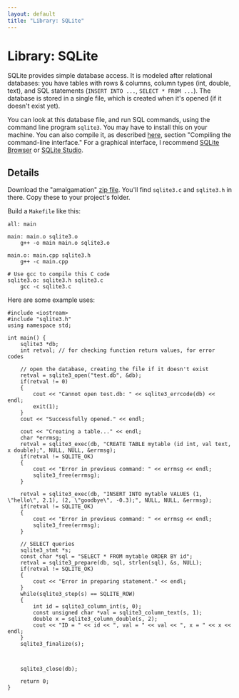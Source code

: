 ```yaml
---
layout: default
title: "Library: SQLite"
---
```


# Library: SQLite

SQLite provides simple database access. It is modeled after relational databases: you have tables with rows & columns, column types (int, double, text), and SQL statements (`INSERT INTO ...`, `SELECT * FROM ...`). The database is stored in a single file, which is created when it's opened (if it doesn't exist yet).

You can look at this database file, and run SQL commands, using the command line program `sqlite3`. You may have to install this on your machine. You can also compile it, as described [here](http://www.sqlite.org/howtocompile.html), section "Compiling the command-line interface." For a graphical interface, I recommend [SQLite Browser](http://sqlitebrowser.org/) or [SQLite Studio](http://sqlitestudio.pl/?act=download).

## Details

Download the "amalgamation" [zip file](http://www.sqlite.org/2014/sqlite-amalgamation-3080701.zip). You'll find `sqlite3.c` and `sqlite3.h` in there. Copy these to your project's folder.

Build a `Makefile` like this:

```
all: main

main: main.o sqlite3.o
	g++ -o main main.o sqlite3.o

main.o: main.cpp sqlite3.h
	g++ -c main.cpp

# Use gcc to compile this C code
sqlite3.o: sqlite3.h sqlite3.c
	gcc -c sqlite3.c
```

Here are some example uses:

```
#include <iostream>
#include "sqlite3.h"
using namespace std;

int main() {
    sqlite3 *db;
    int retval; // for checking function return values, for error codes

    // open the database, creating the file if it doesn't exist
    retval = sqlite3_open("test.db", &db);
    if(retval != 0)
    {
        cout << "Cannot open test.db: " << sqlite3_errcode(db) << endl;
        exit(1);
    }
    cout << "Successfully opened." << endl;

    cout << "Creating a table..." << endl;
    char *errmsg;
    retval = sqlite3_exec(db, "CREATE TABLE mytable (id int, val text, x double);", NULL, NULL, &errmsg);
    if(retval != SQLITE_OK)
    {
        cout << "Error in previous command: " << errmsg << endl;
        sqlite3_free(errmsg);
    }

    retval = sqlite3_exec(db, "INSERT INTO mytable VALUES (1, \"hello\", 2.1), (2, \"goodbye\", -0.3);", NULL, NULL, &errmsg);
    if(retval != SQLITE_OK)
    {
        cout << "Error in previous command: " << errmsg << endl;
        sqlite3_free(errmsg);
    }

    // SELECT queries
    sqlite3_stmt *s;
    const char *sql = "SELECT * FROM mytable ORDER BY id";
    retval = sqlite3_prepare(db, sql, strlen(sql), &s, NULL);
    if(retval != SQLITE_OK)
    {
        cout << "Error in preparing statement." << endl;
    }
    while(sqlite3_step(s) == SQLITE_ROW)
    {
        int id = sqlite3_column_int(s, 0);
        const unsigned char *val = sqlite3_column_text(s, 1);
        double x = sqlite3_column_double(s, 2);
        cout << "ID = " << id << ", val = " << val << ", x = " << x << endl;
    }
    sqlite3_finalize(s);



    sqlite3_close(db);

    return 0;
}
```
